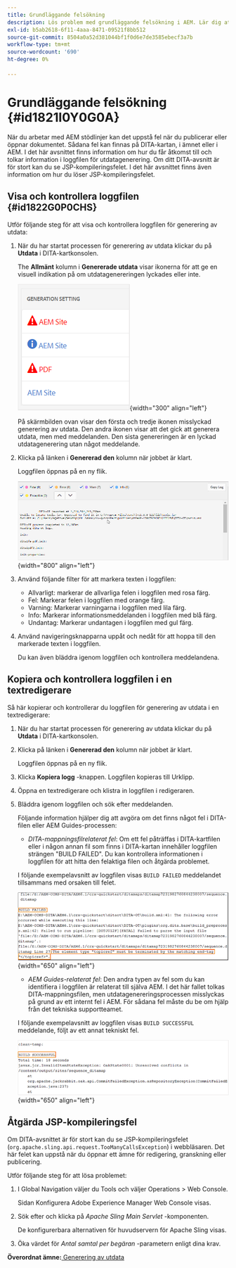 ```yaml
---
title: Grundläggande felsökning
description: Lös problem med grundläggande felsökning i AEM. Lär dig att visa, kopiera och kontrollera loggfilen i en textredigerare och åtgärda JSP-kompileringsfel.
exl-id: b5ab2618-6f11-4aaa-8471-09521f8bb512
source-git-commit: 8504a0a52d381044bf1f0d6e7de3585ebecf3a7b
workflow-type: tm+mt
source-wordcount: '690'
ht-degree: 0%

---
```


# Grundläggande felsökning {#id1821I0Y0G0A}

När du arbetar med AEM stödlinjer kan det uppstå fel när du publicerar eller öppnar dokumentet. Sådana fel kan finnas på DITA-kartan, i ämnet eller i AEM. I det här avsnittet finns information om hur du får åtkomst till och tolkar information i loggfilen för utdatagenerering. Om ditt DITA-avsnitt är för stort kan du se JSP-kompileringsfelet. I det här avsnittet finns även information om hur du löser JSP-kompileringsfelet.

## Visa och kontrollera loggfilen {#id1822G0P0CHS}

Utför följande steg för att visa och kontrollera loggfilen för generering av utdata:

1. När du har startat processen för generering av utdata klickar du på **Utdata** i DITA-kartkonsolen.

   The **Allmänt** kolumn i **Genererade utdata** visar ikonerna för att ge en visuell indikation på om utdatagenereringen lyckades eller inte.

   ![](images/output-general-settings.png){width="300" align="left"}

   På skärmbilden ovan visar den första och tredje ikonen misslyckad generering av utdata. Den andra ikonen visar att det gick att generera utdata, men med meddelanden. Den sista genereringen är en lyckad utdatagenerering utan något meddelande.

1. Klicka på länken i **Genererad den** kolumn när jobbet är klart.

   Loggfilen öppnas på en ny flik.

   ![](images/log-file.png){width="800" align="left"}

1. Använd följande filter för att markera texten i loggfilen:
   - Allvarligt: markerar de allvarliga felen i loggfilen med rosa färg.
   - Fel: Markerar felen i loggfilen med orange färg.
   - Varning: Markerar varningarna i loggfilen med lila färg.
   - Info: Markerar informationsmeddelanden i loggfilen med blå färg.
   - Undantag: Markerar undantagen i loggfilen med gul färg.
1. Använd navigeringsknapparna uppåt och nedåt för att hoppa till den markerade texten i loggfilen.

   Du kan även bläddra igenom loggfilen och kontrollera meddelandena.


## Kopiera och kontrollera loggfilen i en textredigerare

Så här kopierar och kontrollerar du loggfilen för generering av utdata i en textredigerare:

1. När du har startat processen för generering av utdata klickar du på **Utdata** i DITA-kartkonsolen.

1. Klicka på länken i **Genererad den** kolumn när jobbet är klart.

   Loggfilen öppnas på en ny flik.

1. Klicka **Kopiera logg** -knappen. Loggfilen kopieras till Urklipp.
1. Öppna en textredigerare och klistra in loggfilen i redigeraren.

1. Bläddra igenom loggfilen och sök efter meddelanden.

   Följande information hjälper dig att avgöra om det finns något fel i DITA-filen eller AEM Guides-processen:

   - *DITA-mappningsfilrelaterat fel*: Om ett fel påträffas i DITA-kartfilen eller i någon annan fil som finns i DITA-kartan innehåller loggfilen strängen &quot;BUILD FAILED&quot;. Du kan kontrollera informationen i loggfilen för att hitta den felaktiga filen och åtgärda problemet.

   I följande exempelavsnitt av loggfilen visas `BUILD FAILED` meddelandet tillsammans med orsaken till felet.

   ![](images/dita-error-in-log-file.png){width="650" align="left"}

   - *AEM Guides-relaterat fel*: Den andra typen av fel som du kan identifiera i loggfilen är relaterat till själva AEM. I det här fallet tolkas DITA-mappningsfilen, men utdatagenereringsprocessen misslyckas på grund av ett internt fel i AEM. För sådana fel måste du be om hjälp från det tekniska supportteamet.

   I följande exempelavsnitt av loggfilen visas `BUILD SUCCESSFUL` meddelande, följt av ett annat tekniskt fel.

   ![](images/process-error-in-log-file.png){width="650" align="left"}


## Åtgärda JSP-kompileringsfel

Om DITA-avsnittet är för stort kan du se JSP-kompileringsfelet \(`org.apache.sling.api.request.TooManyCallsException`\) i webbläsaren. Det här felet kan uppstå när du öppnar ett ämne för redigering, granskning eller publicering.

Utför följande steg för att lösa problemet:

1. I Global Navigation väljer du Tools och väljer Operations \> Web Console.

   Sidan Konfigurera Adobe Experience Manager Web Console visas.

1. Sök efter och klicka på *Apache Sling Main Servlet* -komponenten.

   De konfigurerbara alternativen för huvudservern för Apache Sling visas.

1. Öka värdet för *Antal samtal per begäran* -parametern enligt dina krav.


**Överordnat ämne:**[ Generering av utdata](generate-output.md)
